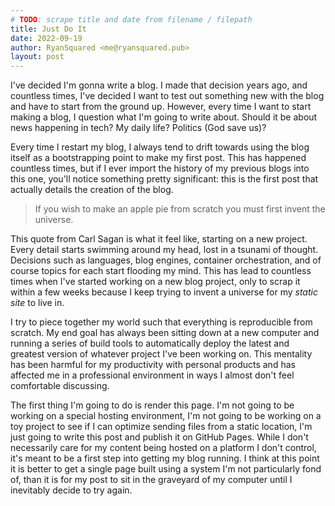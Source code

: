 ```yaml
---
# TODO: scrape title and date from filename / filepath
title: Just Do It
date: 2022-09-19
author: RyanSquared <me@ryansquared.pub>
layout: post
---
```


I've decided I'm gonna write a blog. I made that decision years ago, and
countless times, I've decided I want to test out something new with the blog
and have to start from the ground up. However, every time I want to start
making a blog, I question what I'm going to write about. Should it be about
news happening in tech? My daily life? Politics (God save us)?

Every time I restart my blog, I always tend to drift towards using the blog
itself as a bootstrapping point to make my first post. This has happened
countless times, but if I ever import the history of my previous blogs into
this one, you'll notice something pretty significant: this is the first post
that actually details the creation of the blog.

> If you wish to make an apple pie from scratch you must first invent the
> universe.

This quote from Carl Sagan is what it feel like, starting on a new project.
Every detail starts swimming around my head, lost in a tsunami of thought.
Decisions such as languages, blog engines, container orchestration, and of
course topics for each start flooding my mind. This has lead to countless times
when I've started working on a new blog project, only to scrap it within a few
weeks because I keep trying to invent a universe for my _static site_ to live
in.

I try to piece together my world such that everything is reproducible from
scratch. My end goal has always been sitting down at a new computer and running
a series of build tools to automatically deploy the latest and greatest version
of whatever project I've been working on. This mentality has been harmful for
my productivity with personal products and has affected me in a professional
environment in ways I almost don't feel comfortable discussing.

The first thing I'm going to do is render this page. I'm not going to be
working on a special hosting environment, I'm not going to be working on a toy
project to see if I can optimize sending files from a static location, I'm just
going to write this post and publish it on GitHub Pages. While I don't
necessarily care for my content being hosted on a platform I don't control,
it's meant to be a first step into getting my blog running. I think at this
point it is better to get a single page built using a system I'm not
particularly fond of, than it is for my post to sit in the graveyard of my
computer until I inevitably decide to try again.
